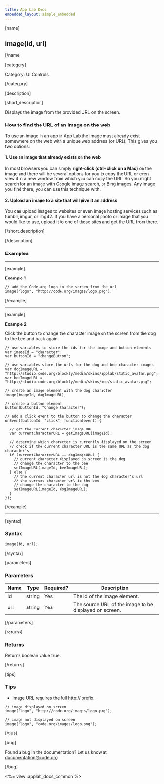 ```yaml
---
title: App Lab Docs
embedded_layout: simple_embedded
---
```


[name]

## image(id, url)

[/name]

[category]

Category: UI Controls

[/category]

[description]

[short_description]

Displays the image from the provided URL on the screen.

### How to find the URL of an image on the web
To use an image in an app in App Lab the image must already exist somewhere on the web with a unique web address (or URL).  This gives you two options:

#### 1. Use an image that already exists on the web
In most browsers you can simply **right-click (ctrl+click on a Mac)** on the image and there will be several options for you to copy the URL or even view it in a new window from which you can copy the URL.  So you might search for an image with Google image search, or Bing images.  Any image you find there, you can use this technique with.

#### 2. Upload an image to a site that will give it an address
You can upload images to websites or even image hosting services such as tumblr, imgur, or img42.  If you have a personal photo or image that you would like to use, upload it to one of those sites and get the URL from there.


[/short_description]

[/description]

### Examples
____________________________________________________

[example]

**Example 1**


```
// add the Code.org logo to the screen from the url
image("logo", "http://code.org/images/logo.png");
```

[/example]

____________________________________________________

[example]

**Example 2**

Click the button to change the character image on the screen from the dog to the bee and back again.


```
// use variables to store the ids for the image and button elements
var imageId = "character";
var buttonId = "changeButton";

// use variables store the urls for the dog and bee character images
var dogImageURL = "http://studio.code.org/blockly/media/skins/applab/static_avatar.png";
var beeImageURL = "http://studio.code.org/blockly/media/skins/bee/static_avatar.png";

// create an image element with the dog character
image(imageId, dogImageURL);

// create a button element
button(buttonId, "Change Character");

// add a click event to the button to change the character
onEvent(buttonId, "click", function(event) {

  // get the current character image URL
  var currentCharacterURL = getImageURL(imageId);

  // determine which character is currently displayed on the screen
  // check if the current character URL is the same URL as the dog character's
  if (currentCharacterURL == dogImageURL) {
    // current character displayed on screen is the dog
    // change the character to the bee
    setImageURL(imageId, beeImageURL);
  } else {
    // the current character url is not the dog character's url
    // the current character url is the bee
    // change the character to the dog
    setImageURL(imageId, dogImageURL);
  }
});
```

[/example]

____________________________________________________

[syntax]

### Syntax

```
image(id, url);
```

[/syntax]

[parameters]

### Parameters

| Name  | Type | Required? | Description |
|-----------------|------|-----------|-------------|
| id | string | Yes | The id of the image element. |
| url | string | Yes | The source URL of the image to be displayed on screen. |

[/parameters]

[returns]

### Returns
Returns boolean value true.

[/returns]

[tips]

### Tips
- Image URL requires the full http:// prefix.

```
// image displayed on screen
image("logo", "http://code.org/images/logo.png");

// image not displayed on screen
image("logo", "code.org/images/logo.png");
```

[/tips]

[bug]

Found a bug in the documentation? Let us know at documentation@code.org

[/bug]

<%= view :applab_docs_common %>
